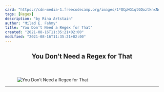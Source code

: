 ```yaml
---
card: "https://cdn-media-1.freecodecamp.org/images/1*QCpHG1qtGQoztknxNo9d4Q.jpeg"
tags: [Regex]
description: "by Rina Artstain"
author: "Milad E. Fahmy"
title: "You Don’t Need a Regex for That"
created: "2021-08-16T11:35:21+02:00"
modified: "2021-08-16T11:35:21+02:00"
---
```

<div class="site-wrapper">
<main id="site-main" class="site-main outer">
<div class="inner">
<article class="post-full post tag-regex tag-software-development tag-software-engineering tag-technology tag-poetry ">
<header class="post-full-header">
<h1 class="post-full-title">You Don’t Need a Regex for That</h1>
</header>
<figure class="post-full-image">
<picture>
<source media="(max-width: 700px)" sizes="1px" srcset="data:image/gif;base64,R0lGODlhAQABAIAAAAAAAP///yH5BAEAAAAALAAAAAABAAEAAAIBRAA7 1w">
<source media="(min-width: 701px)" sizes="(max-width: 800px) 400px,
(max-width: 1170px) 700px,
1400px" srcset="https://cdn-media-1.freecodecamp.org/images/1*QCpHG1qtGQoztknxNo9d4Q.jpeg 300w,
https://cdn-media-1.freecodecamp.org/images/1*QCpHG1qtGQoztknxNo9d4Q.jpeg 600w,
https://cdn-media-1.freecodecamp.org/images/1*QCpHG1qtGQoztknxNo9d4Q.jpeg 1000w,
https://cdn-media-1.freecodecamp.org/images/1*QCpHG1qtGQoztknxNo9d4Q.jpeg 2000w">
<img onerror="this.style.display='none'" src="https://cdn-media-1.freecodecamp.org/images/1*QCpHG1qtGQoztknxNo9d4Q.jpeg" alt="You Don’t Need a Regex for That">
</picture>
</figure>
<section class="post-full-content">
<div class="post-content medium-migrated-article">
</div>
<hr>
</section>
</article>
</div>
</main>
</div>
<!-- Google Tag Manager (noscript) -->
<!-- End Google Tag Manager (noscript) -->
